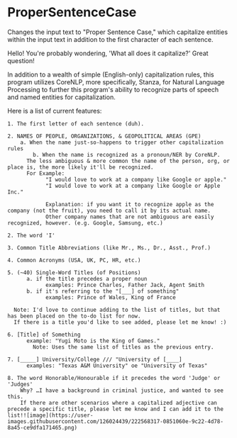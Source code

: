 # ProperSentenceCase
Changes the input text to "Proper Sentence Case," which capitalize entities within the input text in addition to the first character of each sentence.

Hello! You're probably wondering, 'What all does it capitalize?' Great question!

In addition to a wealth of simple (English-only) capitalization rules, this program utilizes CoreNLP, more specifically, Stanza, for Natural Language Processing to further this program's ability to recognize parts of speech and named entities for capitalization.

Here is a list of current features:

	1. The first letter of each sentence (duh).
  
 	2. NAMES OF PEOPLE, ORGANIZATIONS, & GEOPOLITICAL AREAS (GPE)
		a. When the name just-so-happens to trigger other capitalization rules
    		b. When the name is recognized as a pronoun/NER by CoreNLP.
          The less ambiguous & more common the name of the person, org, or place is, the more likely it'll be recognized.
          For Example:
                "I would love to work at a company like Google or apple."
                "I would love to work at a company like Google or Apple Inc."
                
                Explanation: if you want it to recognize apple as the company (not the fruit), you need to call it by its actual name.
                Other company names that are not ambiguous are easily recognized, however. (e.g. Google, Samsung, etc.)
                
 	2. The word 'I'
  
	3. Common Title Abbreviations (like Mr., Ms., Dr., Asst., Prof.)
  
	4. Common Acronyms (USA, UK, PC, HR, etc.)
	
	5. (~40) Single-Word Titles (of Positions)
		  a. if the title precedes a proper noun
			    examples: Prince Charles, Father Jack, Agent Smith
		  b. if it's referring to the "[___] of something"
			    examples: Prince of Wales, King of France
          
      Note: I'd love to continue adding to the list of titles, but that has been placed on the to-do list for now.
      If there is a title you'd like to see added, please let me know! :)
 
	6. [Title] of Something
		  example: "Yugi Moto is the King of Games."
            Note: Uses the same list of titles as the previous entry.
      
  	7. [_____] University/College /// "University of [____]
		  examples: "Texas A&M University" oe "University of Texas"
    
	8. The word Honorable/Honourable if it precedes the word 'Judge' or 'Judges'
        Why? …I have a background in criminal justice, and wanted to see this.
        If there are other scenarios where a capitalized adjective can precede a specific title, please let me know and I can add it to the list!![image](https://user-images.githubusercontent.com/126024439/222568317-0851060e-9c22-4d78-8a45-ce9dfa171465.png)
